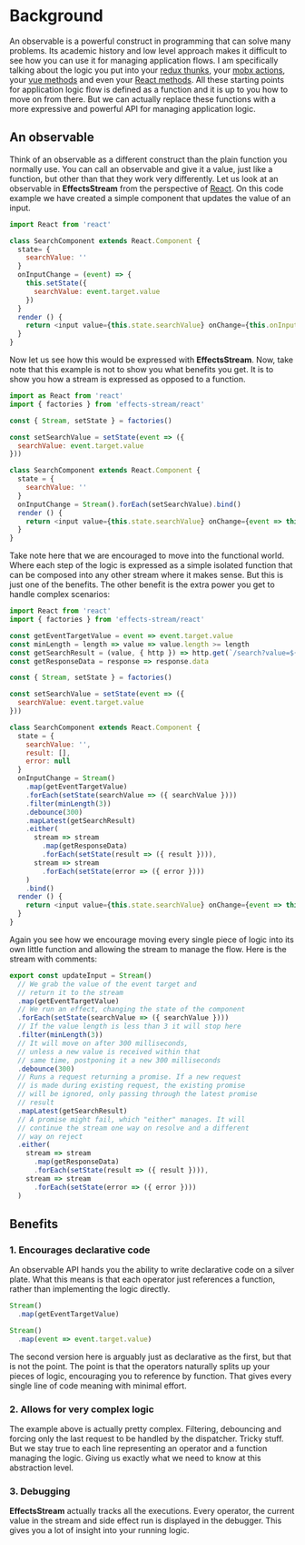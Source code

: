 # Background

An observable is a powerful construct in programming that can solve many problems. Its academic history and low level approach makes it difficult to see how you can use it for managing application flows. I am specifically talking about the logic you put into your [redux thunks](), your [mobx actions](), your  [vue methods]() and even your [React methods](). All these starting points for application logic flow is defined as a function and it is up to you how to move on from there. But we can actually replace these functions with a more expressive and powerful API for managing application logic.

## An observable

Think of an observable as a different construct than the plain function you normally use. You can call an observable and give it a value, just like a function, but other than that they work very differently. Let us look at an observable in **EffectsStream** from the perspective of [React](). On this code example we have created a simple component that updates the value of an input.

```js
import React from 'react'

class SearchComponent extends React.Component {
  state= {
    searchValue: ''
  }
  onInputChange = (event) => {
    this.setState({
      searchValue: event.target.value
    })
  }
  render () {
    return <input value={this.state.searchValue} onChange={this.onInputChange} />
  }
}
```

Now let us see how this would be expressed with **EffectsStream**. Now, take note that this example is not to show you what benefits you get. It is to show you how a stream is expressed as opposed to a function.


```js
import as React from 'react'
import { factories } from 'effects-stream/react'

const { Stream, setState } = factories()

const setSearchValue = setState(event => ({
  searchValue: event.target.value
}))

class SearchComponent extends React.Component {
  state = {
    searchValue: ''
  }
  onInputChange = Stream().forEach(setSearchValue).bind()
  render () {
    return <input value={this.state.searchValue} onChange={event => this.onInputChange(event)} />
  }
}
```

Take note here that we are encouraged to move into the functional world. Where each step of the logic is expressed as a simple isolated function that can be composed into any other stream where it makes sense. But this is just one of the benefits. The other benefit is the extra power you get to handle complex scenarios:

```js
import React from 'react'
import { factories } from 'effects-stream/react'

const getEventTargetValue = event => event.target.value
const minLength = length => value => value.length >= length
const getSearchResult = (value, { http }) => http.get(`/search?value=${value}`)
const getResponseData = response => response.data

const { Stream, setState } = factories()

const setSearchValue = setState(event => ({
  searchValue: event.target.value
}))

class SearchComponent extends React.Component {
  state = {
    searchValue: '',
    result: [],
    error: null
  }
  onInputChange = Stream()
    .map(getEventTargetValue)
    .forEach(setState(searchValue => ({ searchValue })))
    .filter(minLength(3))
    .debounce(300)
    .mapLatest(getSearchResult)
    .either(
      stream => stream
        .map(getResponseData)
        .forEach(setState(result => ({ result }))),
      stream => stream
        .forEach(setState(error => ({ error })))
    )
    .bind()
  render () {
    return <input value={this.state.searchValue} onChange={event => this.onInputChange(event)} />
  }
}
```

Again you see how we encourage moving every single piece of logic into its own little function and allowing the stream to manage the flow. Here is the stream with comments:

```js
export const updateInput = Stream()
  // We grab the value of the event target and
  // return it to the stream
  .map(getEventTargetValue)
  // We run an effect, changing the state of the component
  .forEach(setState(searchValue => ({ searchValue })))
  // If the value length is less than 3 it will stop here
  .filter(minLength(3))
  // It will move on after 300 milliseconds,
  // unless a new value is received within that
  // same time, postponing it a new 300 milliseconds
  .debounce(300)
  // Runs a request returning a promise. If a new request
  // is made during existing request, the existing promise
  // will be ignored, only passing through the latest promise
  // result
  .mapLatest(getSearchResult)
  // A promise might fail, which "either" manages. It will
  // continue the stream one way on resolve and a different
  // way on reject
  .either(
    stream => stream
      .map(getResponseData)
      .forEach(setState(result => ({ result }))),
    stream => stream
      .forEach(setState(error => ({ error })))
  )
```

## Benefits

### 1. Encourages declarative code

An observable API hands you  the ability to write declarative code on a silver plate. What this means is that each operator just references a function, rather than implementing the logic directly.

```js
Stream()
  .map(getEventTargetValue)

Stream()
  .map(event => event.target.value)
```

The second version here is arguably just as declarative as the first, but that is not the point. The point is that the operators naturally splits up your pieces of logic, encouraging you to reference by function. That gives every single line of code meaning with minimal effort.

### 2. Allows for very complex logic

The example above is actually pretty complex. Filtering, debouncing and forcing only the last request to be handled by the dispatcher. Tricky stuff. But we stay true to each line representing an operator and a function managing the logic. Giving us exactly what we need to know at this abstraction level.

### 3. Debugging

**EffectsStream** actually tracks all the executions. Every operator, the current value in the stream and side effect run is displayed in the debugger. This gives you a lot of insight into your running logic.
